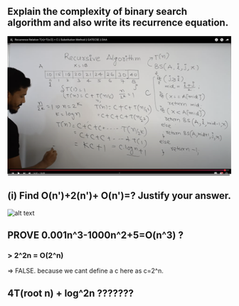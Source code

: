 ## Explain the complexity of binary search algorithm and also write its recurrence equation.
![alt text](image.png)

## (i) Find O(n')+2(n')+ O(n')=? Justify your answer.
![alt text](<Screenshot 2025-03-03 at 12.57.50 AM.png>)

## PROVE 0.001n^3-1000n^2+5=O(n^3) ? 

### > 2^2n = O(2^n)
=> FALSE.
because we cant define a c here as c=2^n.

## 4T(root n) + log^2n ???????
